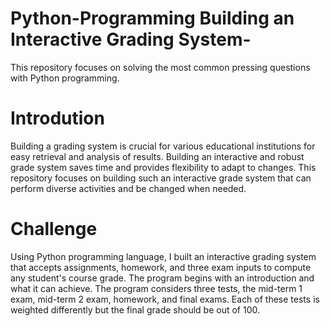 # Python-Programming Building an Interactive Grading System-
This repository focuses on solving the most common pressing questions with Python programming. 

# Introdution 
Building a grading system is crucial for various educational institutions for easy retrieval and analysis of results. Building an interactive and robust grade system saves time and provides flexibility to adapt to changes. This repository focuses on building such an interactive grade system that can perform diverse activities and be changed when needed. 

# Challenge 
Using Python programming language, I built an interactive grading system that accepts assignments, homework, and three exam inputs to compute any student's course grade. The program begins with an introduction and what it can achieve. The program considers three tests, the mid-term 1 exam, mid-term 2 exam, homework, and final exams. Each of these tests is weighted differently but the final grade should be out of 100. 









